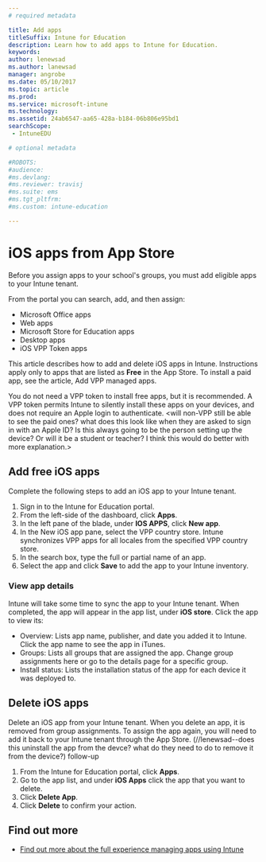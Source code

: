 ```yaml
---
# required metadata

title: Add apps
titleSuffix: Intune for Education
description: Learn how to add apps to Intune for Education.
keywords:
author: lenewsad
ms.author: lanewsad
manager: angrobe
ms.date: 05/10/2017
ms.topic: article
ms.prod:
ms.service: microsoft-intune
ms.technology:
ms.assetid: 24ab6547-aa65-428a-b184-06b806e95bd1
searchScope:
 - IntuneEDU

# optional metadata

#ROBOTS:
#audience:
#ms.devlang:
#ms.reviewer: travisj
#ms.suite: ems
#ms.tgt_pltfrm:
#ms.custom: intune-education

---
```


# iOS apps from App Store  
Before you assign apps to your school's groups, you must add eligible apps to your Intune tenant. 

From the portal you can search, add, and then assign:

* Microsoft Office apps
* Web apps
* Microsoft Store for Education apps
* Desktop apps
* iOS VPP Token apps

This article describes how to add and delete iOS apps in Intune. Instructions apply only to apps that are listed as **Free** in the App Store. To install a paid app, see the article, Add VPP managed apps.

You do not need a VPP token to install free apps, but it is recommended. A VPP token permits Intune to silently install these apps on your devices, and does not require an Apple login to authenticate.  <will non-VPP still be able to see the paid ones? what does this look like when they are asked to sign in with an Apple ID? Is this always going to be the person setting up the device? Or will it be a student or teacher? I think this would do better with more explanation.>

## Add free iOS apps  
Complete the following steps to add an iOS app to your Intune tenant.
1. Sign in to the Intune for Education portal.
2. From the left-side of the dashboard, click **Apps**.
3. In the left pane of the blade, under **IOS APPS**, click **New app**.
4. In the New iOS app pane, select the VPP country store. Intune synchronizes VPP apps for all locales from the specified VPP country store.
5. In the search box, type the full or partial name of an app.
6. Select the app and click **Save** to add the app to your Intune inventory.

### View app details  
Intune will take some time to sync the app to your Intune tenant. When completed, the app will appear in the app list, under **iOS store**. Click the app to view its:

* Overview: Lists app name, publisher, and date you added it to Intune. Click the app name to see the app in iTunes.
* Groups: Lists all groups that are assigned the app. Change group assignments here or go to the details page for a specific group.
* Install status: Lists the installation status of the app for each device it was deployed to. 

## Delete iOS apps  
Delete an iOS app from your Intune tenant. When you delete an app, it is removed from group assignments. To assign the app again, you will need to add it back to your Intune tenant through the App Store. (//lenewsad--does this uninstall the app from the devce? what do they need to do to remove it from the device?) follow-up

1. From the Intune for Education portal, click **Apps**.
2. Go to the app list, and under **iOS Apps** click the app that you want to delete.
3. Click **Delete App**.
4. Click **Delete** to confirm your action.  

## Find out more

- [Find out more about the full experience managing apps using Intune](https://docs.microsoft.com/intune/deploy-use/add-apps)
